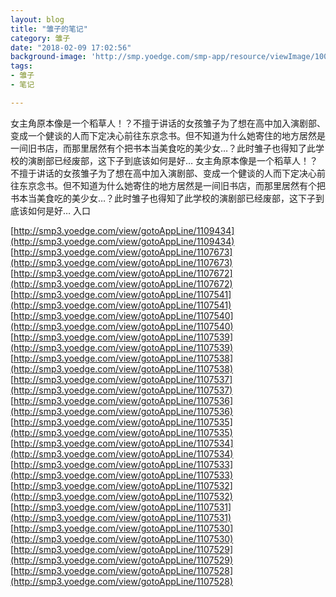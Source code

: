 ```yaml
---
layout: blog
title: "雏子的笔记"
category: 雏子
date: "2018-02-09 17:02:56"
background-image: 'http://smp.yoedge.com/smp-app/resource/viewImage/1003408appline.png'
tags:
- 雏子
- 笔记

---
```

女主角原本像是一个稻草人！？不擅于讲话的女孩雏子为了想在高中加入演剧部、变成一个健谈的人而下定决心前往东京念书。但不知道为什么她寄住的地方居然是一间旧书店，而那里居然有个把书本当美食吃的美少女…？此时雏子也得知了此学校的演剧部已经废部，这下子到底该如何是好…
女主角原本像是一个稻草人！？不擅于讲话的女孩雏子为了想在高中加入演剧部、变成一个健谈的人而下定决心前往东京念书。但不知道为什么她寄住的地方居然是一间旧书店，而那里居然有个把书本当美食吃的美少女…？此时雏子也得知了此学校的演剧部已经废部，这下子到底该如何是好…
入口

[http://smp3.yoedge.com/view/gotoAppLine/1109434](http://smp3.yoedge.com/view/gotoAppLine/1109434)
[http://smp3.yoedge.com/view/gotoAppLine/1107673](http://smp3.yoedge.com/view/gotoAppLine/1107673)
[http://smp3.yoedge.com/view/gotoAppLine/1107672](http://smp3.yoedge.com/view/gotoAppLine/1107672)
[http://smp3.yoedge.com/view/gotoAppLine/1107541](http://smp3.yoedge.com/view/gotoAppLine/1107541)
[http://smp3.yoedge.com/view/gotoAppLine/1107540](http://smp3.yoedge.com/view/gotoAppLine/1107540)
[http://smp3.yoedge.com/view/gotoAppLine/1107539](http://smp3.yoedge.com/view/gotoAppLine/1107539)
[http://smp3.yoedge.com/view/gotoAppLine/1107538](http://smp3.yoedge.com/view/gotoAppLine/1107538)
[http://smp3.yoedge.com/view/gotoAppLine/1107537](http://smp3.yoedge.com/view/gotoAppLine/1107537)
[http://smp3.yoedge.com/view/gotoAppLine/1107536](http://smp3.yoedge.com/view/gotoAppLine/1107536)
[http://smp3.yoedge.com/view/gotoAppLine/1107535](http://smp3.yoedge.com/view/gotoAppLine/1107535)
[http://smp3.yoedge.com/view/gotoAppLine/1107534](http://smp3.yoedge.com/view/gotoAppLine/1107534)
[http://smp3.yoedge.com/view/gotoAppLine/1107533](http://smp3.yoedge.com/view/gotoAppLine/1107533)
[http://smp3.yoedge.com/view/gotoAppLine/1107532](http://smp3.yoedge.com/view/gotoAppLine/1107532)
[http://smp3.yoedge.com/view/gotoAppLine/1107531](http://smp3.yoedge.com/view/gotoAppLine/1107531)
[http://smp3.yoedge.com/view/gotoAppLine/1107530](http://smp3.yoedge.com/view/gotoAppLine/1107530)
[http://smp3.yoedge.com/view/gotoAppLine/1107529](http://smp3.yoedge.com/view/gotoAppLine/1107529)
[http://smp3.yoedge.com/view/gotoAppLine/1107528](http://smp3.yoedge.com/view/gotoAppLine/1107528)

        
